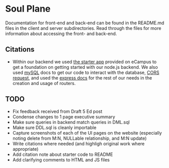 # Soul Plane

Documentation for front-end and back-end can be found in the README.md files in the client and server subdirectories. Read through the files for more information about accessing the front- and back-end.

## Citations
- Within our backend we used [the starter app](https://github.com/osu-cs340-ecampus/nodejs-starter-app) provided on eCampus to get a foundation on getting started with our node.js backend. We also used [mySQL](https://sidorares.github.io/node-mysql2/docs) docs to get our code to interact with the database, [CORS request](https://www.twilio.com/en-us/blog/add-cors-support-express-typescript-api), and used the [express docs](https://expressjs.com/en/guide/routing.html) for the rest of our needs in the creation and usage of routers.

## TODO
- Fix feedback received from Draft 5 Ed post
- Condense changes to 1 page executive summary
- Make sure queries in backend match queries in DML.sql
- Make sure DDL.sql is cleanly importable
- Capture screenshots of each of the UI pages on the website (especially noting delete from M:N, NULLable relationship, and M:N update)
- Write citations where needed (and highligh original work where appropriate)
- Add citation note about starter code to README
- Add clarifying comments to HTML and JS files
